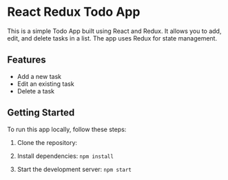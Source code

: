 # React Redux Todo App

This is a simple Todo App built using React and Redux. It allows you to add, edit, and delete tasks in a list. The app uses Redux for state management.

## Features

- Add a new task
- Edit an existing task
- Delete a task

## Getting Started

To run this app locally, follow these steps:

1. Clone the repository:

2. Install dependencies:
   `npm install`

3. Start the development server:
   `npm start`
